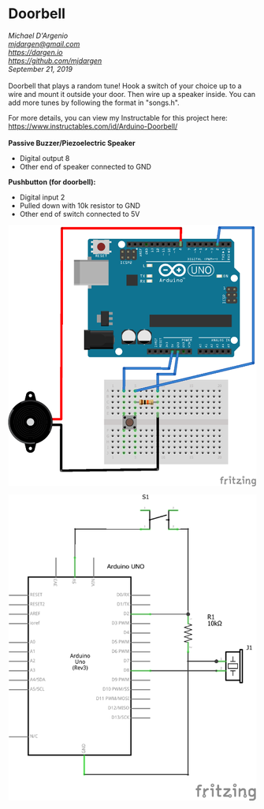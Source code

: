 # Doorbell  
*Michael D'Argenio   
mjdargen@gmail.com  
https://dargen.io  
https://github.com/mjdargen  
September 21, 2019*  
\
Doorbell that plays a random tune! Hook a
switch of your choice up to a wire and 
mount it outside your door. Then wire up
a speaker inside. You can add more tunes
by following the format in "songs.h".  

For more details, you can view my Instructable for this project here: https://www.instructables.com/id/Arduino-Doorbell/    
\
**Passive Buzzer/Piezoelectric Speaker**
* Digital output 8
* Other end of speaker connected to GND

**Pushbutton (for doorbell):**
* Digital input 2
* Pulled down with 10k resistor to GND
* Other end of switch connected to 5V  


[//]: # (Hello)  
      

<p align="center">
  <img src="https://github.com/mjdargen/Doorbell/blob/master/doorbell_bb.png" width="600">
</p>

<p align="center">
  <img src="https://github.com/mjdargen/Doorbell/blob/master/doorbell_schem.png" width="600">
</p>
